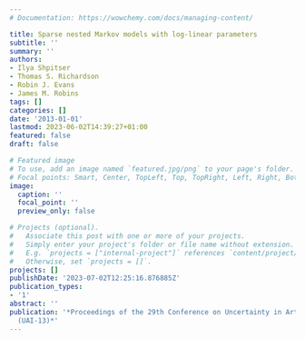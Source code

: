 ```yaml
---
# Documentation: https://wowchemy.com/docs/managing-content/

title: Sparse nested Markov models with log-linear parameters
subtitle: ''
summary: ''
authors:
- Ilya Shpitser
- Thomas S. Richardson
- Robin J. Evans
- James M. Robins
tags: []
categories: []
date: '2013-01-01'
lastmod: 2023-06-02T14:39:27+01:00
featured: false
draft: false

# Featured image
# To use, add an image named `featured.jpg/png` to your page's folder.
# Focal points: Smart, Center, TopLeft, Top, TopRight, Left, Right, BottomLeft, Bottom, BottomRight.
image:
  caption: ''
  focal_point: ''
  preview_only: false

# Projects (optional).
#   Associate this post with one or more of your projects.
#   Simply enter your project's folder or file name without extension.
#   E.g. `projects = ["internal-project"]` references `content/project/deep-learning/index.md`.
#   Otherwise, set `projects = []`.
projects: []
publishDate: '2023-07-02T12:25:16.876885Z'
publication_types:
- '1'
abstract: ''
publication: '*Proceedings of the 29th Conference on Uncertainty in Artificial Intelligence
  (UAI-13)*'
---
```

